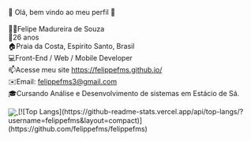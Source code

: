 👋 Olá, bem vindo ao meu perfil 👋<br><br>
👨🏻‍Felipe Madureira de Souza<br>
🌱26 anos<br>
🏠Praia da Costa, Espirito Santo, Brasil<br>
💻Front-End / Web / Mobile Developer<br>
📫Acesse meu site https://felippefms.github.io/<br>
✉️Email: felippefms3@gmail.com<br>
🎓Cursando Análise e Desenvolvimento de sistemas em Estácio de Sá.<br>

<a href="https://github.com/anuraghazra/github-readme-stats">
  <img align="center" src="(https://github-readme-stats.vercel.app/api?username=felippefms&show_icons=true&theme=tokyonight)" />
</a>
[![Top Langs](https://github-readme-stats.vercel.app/api/top-langs/?username=felippefms&layout=compact)](https://github.com/felippefms/felippefms)
